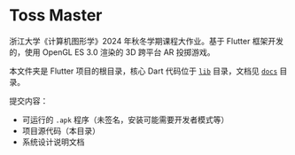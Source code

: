 # Toss Master

浙江大学《计算机图形学》2024 年秋冬学期课程大作业。基于 Flutter 框架开发的，使用 OpenGL ES 3.0 渲染的 3D 跨平台 AR 投掷游戏。

本文件夹是 Flutter 项目的根目录，核心 Dart 代码位于 [`lib`](lib) 目录，文档见 [`docs`](docs) 目录。

提交内容：

- 可运行的 `.apk` 程序（未签名，安装可能需要开发者模式等）
- 项目源代码（本目录）
- 系统设计说明文档
